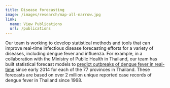 ```yaml
---
title: Disease forecasting
image: /images/research/map-all-narrow.jpg
link:
  name: View Publications
  url: /publications
---
```


Our team is working to develop statistical methods and tools that can improve
real-time infectious disease forecasting efforts for a variety of diseases,
including dengue fever and influenza. For example, in a collaboration with the
Ministry of Public Health in Thailand, our team has built statistical forecast
models
to
[predict outbreaks of dengue fever in real-time](http://works.bepress.com/nicholas_reich/13/) since
early 2014 for each of the 77 provinces in Thailand. These forecasts are based
on over 2 million unique reported case records of dengue fever in Thailand since
1968.
